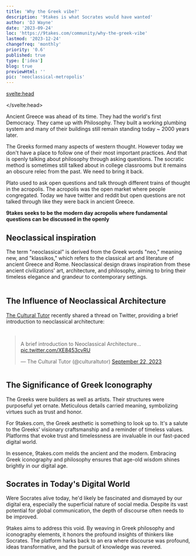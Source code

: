 ```yaml
---
title: 'Why the Greek vibe?'
description: '9takes is what Socrates would have wanted'
author: 'DJ Wayne'
date: '2023-09-24'
loc: 'https://9takes.com/community/why-the-greek-vibe'
lastmod: '2023-12-24'
changefreq: 'monthly'
priority: '0.6'
published: true
type: ['idea']
blog: true
previewHtml: ''
pic: 'neoclassical-metropolis'
---
```


<script>
	import  PopCard  from "$lib/components/atoms/PopCard.svelte";
</script>

<svelte:head>
<script type="application/ld+json">
{
  "@context": "https://schema.org",
  "@type": "BlogPosting",
  "headline": "Why the Greek vibe?",
  "description": "9takes is what Socrates would have wanted",
  "author": {
    "@type": "Person",
    "name": "DJ Wayne",
    "sameAs": [
      "https://www.instagram.com/djwayne3/",
      "https://www.youtube.com/@djwayne3",
      "https://www.linkedin.com/in/davidtwayne/",
      "https://twitter.com/djwayne3"
    ]
  },
  "publisher": {
    "@type": "Organization",
    "name": "9takes",
    "logo": {
      "@type": "ImageObject",
      "url": "https://9takes.com/brand/aero.png"
    },
    "sameAs": [
      "https://www.instagram.com/9takesdotcom/",
      "https://twitter.com/9takesdotcom"
    ]
  },
  "datePublished": "2023-09-24",
  "dateModified": "2023-12-24",
  "url": "https://9takes.com/community/why-the-greek-vibe",
  "image": {
    "@type": "ImageObject",
    "url": "https://9takes.com/blogs/neoclassical-metropolis.webp",
    "width": 900,
    "height": 900
  },
  "articleSection": "Philosophy",
  "keywords": ["Greek philosophy", "Socrates", "neoclassical", "ancient Greece", "philosophy", "discourse", "democracy"],
  "wordCount": 789,
  "isPartOf": {
    "@type": "Blog",
    "name": "9takes Community Blog",
    "url": "https://9takes.com/community"
  },
  "mainEntityOfPage": {
    "@type": "WebPage",
    "@id": "https://9takes.com/community/why-the-greek-vibe"
  }
}
</script>
</svelte:head>

<p class="firstLetter">Ancient Greece was ahead of its time. They had the world's first Democracy. They came up with Philosophy. They built a working plumbing system and many of their buildings still remain standing today ~ 2000 years later.</p>

The Greeks formed many aspects of western thought. However today we don't have a place to follow one of their most important practices. And that is openly talking about philosophy through asking questions. The socratic method is sometimes still talked about in college classrooms but it remains an obscure relec from the past. We need to bring it back.

Plato used to ask open questions and talk through different trains of thought in the acropolis. The acropolis was the open market where people congregated. Today we have twitter and reddit but open questions are not talked through like they were back in ancient Greece.

**9takes seeks to be the modern day acropolis where fundamental questions can be discussed in the openly**

## Neoclassical inspiration

The term "neoclassical" is derived from the Greek words "neo," meaning new, and "klassikos," which refers to the classical art and literature of ancient Greece and Rome. Neoclassical design draws inspiration from these ancient civilizations' art, architecture, and philosophy, aiming to bring their timeless elegance and grandeur to contemporary settings.

<div
	style="display: flex;
    justify-content: center;
margin: 1rem 0;"
>
 <PopCard
		image={`/blogs/neoclassical-metropolis.webp`}
		showIcon={false}
		tint={false}
		displayText=""
		altText="neoclassical metropolis"
		subtext=""
	/>
</div>

<!-- ## see thread by the [cultural tutor](https://twitter.com/culturaltutor) -->

## The Influence of Neoclassical Architecture

[The Cultural Tutor](https://twitter.com/culturaltutor) recently shared a thread on Twitter, providing a brief introduction to neoclassical architecture:

<div style="display: flex;
    justify-content: center;
    margin: 1rem 0;"
>
<blockquote class="twitter-tweet"><p lang="en" dir="ltr">A brief introduction to Neoclassical Architecture... <a class="external-link" target="_blank" rel="noreferrer" href="https://t.co/XE8453cvRU">pic.twitter.com/XE8453cvRU</a></p>&mdash; The Cultural Tutor (@culturaltutor) <a href="https://twitter.com/culturaltutor/status/1705236124581404929?ref_src=twsrc%5Etfw">September 22, 2023</a></blockquote> <script async src="https://platform.twitter.com/widgets.js" charset="utf-8"></script>

</div>

<!-- see thread for the cultural tutor -->

<!-- If Socrates was alive today he would be flabbergasted by social media. So much potential just squandered.

9takes is what Socrates would have wanted. We honor Socrates and the great greek philosophers by displaying the things that they might have looked at during their time.

The greeks built stuff to last. It was ornate and detailed.  -->

## The Significance of Greek Iconography

The Greeks were builders as well as artists. Their structures were purposeful yet ornate. Meticulous details carried meaning, symbolizing virtues such as trust and honor.

For 9takes.com, the Greek aesthetic is something to look up to. It's a salute to the Greeks' visionary craftsmanship and a reminder of timeless values. Platforms that evoke trust and timelessness are invaluable in our fast-paced digital world.

In essence, 9takes.com melds the ancient and the modern. Embracing Greek iconography and philosophy ensures that age-old wisdom shines brightly in our digital age.

## Socrates in Today's Digital World

Were Socrates alive today, he'd likely be fascinated and dismayed by our digital era, especially the superficial nature of social media. Despite its vast potential for global communication, the depth of discourse often needs to be improved.

9takes aims to address this void. By weaving in Greek philosophy and iconography elements, it honors the profound insights of thinkers like Socrates. The platform harks back to an era where discourse was profound, ideas transformative, and the pursuit of knowledge was revered.

<style lang="scss">
</style>
